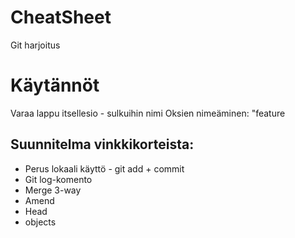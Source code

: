 # CheatSheet
Git harjoitus

# Käytännöt
Varaa lappu itsellesio - sulkuihin nimi
Oksien nimeäminen: "feature

## Suunnitelma vinkkikorteista:
* Perus lokaali käyttö - git add + commit
* Git log-komento
* Merge 3-way
* Amend
* Head
* objects
